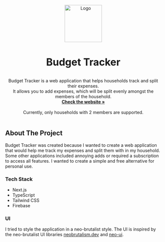 [//]: # (TODO Add Image / Icon)

<br />
<div align="center">
  <a href="https://budget-tracker-house.vercel.app" target="_blank">
    <img src="public/assets/placeholder.png" alt="Logo"  height="120">
  </a>

<h3 align="center" style="font-size:32px">Budget Tracker</h3>

  <p align="center">
    Budget Tracker is a web application that helps households track and split their expenses.
    <br />
    It allows you to add expenses, which will be split evenly amongst the members of the household.
    <br />
    <a href="https://budget-tracker-house.vercel.app" target="_blank"><strong>Check the website »</strong></a>
    <br />
    <br />
    Currently, only households with 2 members are supported.
    <br />
    <br />
  </p>
</div>

## About The Project
Budget Tracker was created because I wanted to create a web application that would help me track my expenses and split them with in my household. Some other applications included annoying adds or required a subscription to access all features. I wanted to create a simple and free alternative for personal use.

### Tech Stack
- Next.js
- TypeScript
- Tailwind CSS
- Firebase

### UI 
I tried to style the application in a neo-brutalist style. The UI is inspired by the neo-brutalist UI libraries [neobrutalism.dev](https://www.neobrutalism.dev/) and [neo-ui](https://neo-brutalism-ui-library.vercel.app/).


